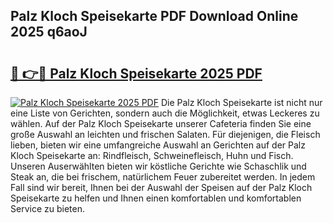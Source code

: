 ## Palz Kloch Speisekarte PDF Download Online 2025 q6aoJ

# <h2><a href="http://gc5emp.nevu.top/?p=Palz+Kloch+Speisekarte">🔗 👉🔴 Palz Kloch Speisekarte 2025 PDF</a></h2>

[![Palz Kloch Speisekarte 2025 PDF](https://i.imgur.com/dBaPXMq.png)](http://gc5emp.nevu.top/?p=Palz+Kloch+Speisekarte)
Die Palz Kloch Speisekarte ist nicht nur eine Liste von Gerichten, sondern auch die Möglichkeit, etwas Leckeres zu wählen. Auf der Palz Kloch Speisekarte unserer Cafeteria finden Sie eine große Auswahl an leichten und frischen Salaten. Für diejenigen, die Fleisch lieben, bieten wir eine umfangreiche Auswahl an Gerichten auf der Palz Kloch Speisekarte an: Rindfleisch, Schweinefleisch, Huhn und Fisch. Unseren Auserwählten bieten wir köstliche Gerichte wie Schaschlik und Steak an, die bei frischem, natürlichem Feuer zubereitet werden. In jedem Fall sind wir bereit, Ihnen bei der Auswahl der Speisen auf der Palz Kloch Speisekarte zu helfen und Ihnen einen komfortablen und komfortablen Service zu bieten.
